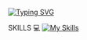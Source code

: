 [![Typing SVG](https://readme-typing-svg.herokuapp.com?size=21&color=F77D7D&lines=Hi+%F0%9F%96%90+I+am+JinxScript+i+am+a+passionate+developer+)](https://git.io/typing-svg)





SKILLS 💻 
[![My Skills](https://skillicons.dev/icons?i=java,cpp,js,react,figma&theme=light)](https://skillicons.dev)
